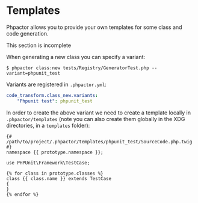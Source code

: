 Templates
=========

Phpactor allows you to provide your own templates for some class and code generation.

<div class="alert alert-danger">
This section is incomplete
</div>

When generating a new class you can specify a variant:

```
$ phpactor class:new tests/Registry/GeneratorTest.php --variant=phpunit_test
```

Variants are registered in `.phpactor.yml`:

```yaml
code_transform.class_new.variants:
    "Phpunit test": phpunit_test
```

In order to create the above variant we need to create a template locally in
`.phpactor/templates` (note you can also create them globally in the XDG
directories, in a `templates` folder):

```twig
{# /path/to/project/.phpactor/templates/phpunit_test/SourceCode.php.twig #}
namespace {{ prototype.namespace }};

use PHPUnit\Framework\TestCase;

{% for class in prototype.classes %}
class {{ class.name }} extends TestCase
{
}
{% endfor %}
```
